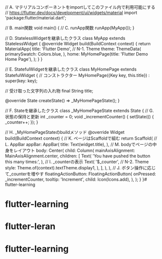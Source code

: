 // A. マテリアルコンポーネントをimportしてこのファイル内で利用可能にする
// https://flutter.dev/docs/development/ui/widgets/material
import 'package:flutter/material.dart';

// B. main関数
void main() {
  // C. runApp関数
  runApp(MyApp());
}

// D. StatelessWidgetを継承したクラス
class MyApp extends StatelessWidget {
  @override
  Widget build(BuildContext context) {
    return MaterialApp(
      title: 'Flutter Demo',
      // N-1. Theme
      theme: ThemeData(
        primarySwatch: Colors.blue,
      ),
      home: MyHomePage(title: 'Flutter Demo Home Page'),
    );
  }
}

// E. StatefulWidgetを継承したクラス
class MyHomePage extends StatefulWidget {
  // コンストラクター
  MyHomePage({Key key, this.title}) : super(key: key);

  // 受け取った文字列の入れ物
  final String title;

  @override
  State<StatefulWidget> createState() => _MyHomePageState();
}

// F. Stateを継承したクラス
class _MyHomePageState extends State<MyHomePage> {
  // G. 状態の保持と更新
  int _counter = 0;
  void _incrementCounter() {
    setState(() {
      _counter++;
    });
  }

  // H. _MyHomePageStateのbuildメソッド
  @override
  Widget build(BuildContext context) {
    // K. ページはScaffoldで組む
    return Scaffold(
      // L. AppBar
      appBar: AppBar(
        title: Text(widget.title),
      ),
      // M. bodyでページの中身をレイアウト
      body: Center(
        child: Column(
          mainAxisAlignment: MainAxisAlignment.center,
          children: <Widget>[
            Text(
              'You have pushed the button this many times:',
            ),
            // I. _counterの表示
            Text(
              '$_counter',
              // N-2. Theme
              style: Theme.of(context).textTheme.display1,
            ),
          ],
        ),
      ),
      // J. ボタン操作に応じて_counterを増やす
      floatingActionButton: FloatingActionButton(
        onPressed: _incrementCounter,
        tooltip: 'Increment',
        child: Icon(Icons.add),
      ),
    );
  }
}# flutter-learning
# flutter-learning
# flutter-leran
# flutter-learning
